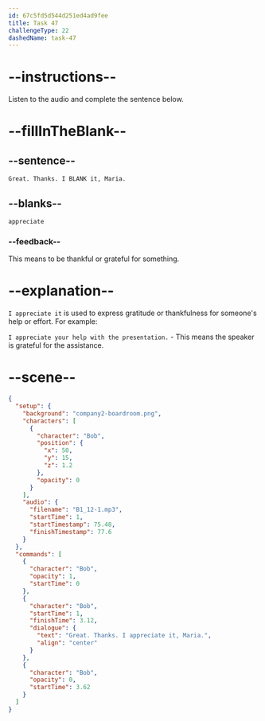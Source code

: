 ```yaml
---
id: 67c5fd5d544d251ed4ad9fee
title: Task 47
challengeType: 22
dashedName: task-47
---
```


<!-- (Audio) Bob: Great. Thanks. I appreciate it, Maria. -->

# --instructions--

Listen to the audio and complete the sentence below.

# --fillInTheBlank--

## --sentence--

`Great. Thanks. I BLANK it, Maria.`  

## --blanks--

`appreciate`  

### --feedback--

This means to be thankful or grateful for something.  

# --explanation--

`I appreciate it` is used to express gratitude or thankfulness for someone's help or effort. For example:

`I appreciate your help with the presentation.` - This means the speaker is grateful for the assistance.  

# --scene--

```json
{
  "setup": {
    "background": "company2-boardroom.png",
    "characters": [
      {
        "character": "Bob",
        "position": {
          "x": 50,
          "y": 15,
          "z": 1.2
        },
        "opacity": 0
      }
    ],
    "audio": {
      "filename": "B1_12-1.mp3",
      "startTime": 1,
      "startTimestamp": 75.48,
      "finishTimestamp": 77.6
    }
  },
  "commands": [
    {
      "character": "Bob",
      "opacity": 1,
      "startTime": 0
    },
    {
      "character": "Bob",
      "startTime": 1,
      "finishTime": 3.12,
      "dialogue": {
        "text": "Great. Thanks. I appreciate it, Maria.",
        "align": "center"
      }
    },
    {
      "character": "Bob",
      "opacity": 0,
      "startTime": 3.62
    }
  ]
}
```
